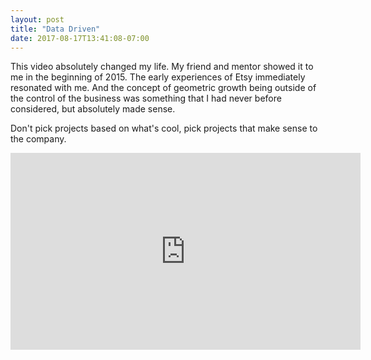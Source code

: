 ```yaml
---
layout: post
title: "Data Driven"
date: 2017-08-17T13:41:08-07:00
---
```


This video absolutely changed my life. My friend and mentor showed it to me in the beginning of 2015. The early experiences of Etsy immediately resonated with me. And the concept of geometric growth being outside of the control of the business was something that I had never before considered, but absolutely made sense.

Don't pick projects based on what's cool, pick projects  that make sense to the company.

<iframe width="560" height="315" src="https://www.youtube.com/embed/SZOeV-S-2co" frameborder="0" allowfullscreen></iframe>